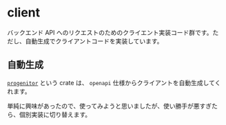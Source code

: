 # client
バックエンド API へのリクエストのためのクライエント実装コード群です。ただし、自動生成でクライアントコードを実装しています。

## 自動生成
[`progenitor`](https://github.com/oxidecomputer/progenitor) という crate は、 `openapi` 仕様からクライアントを自動生成してくれます。

単純に興味があったので、使ってみようと思いましたが、使い勝手が悪すぎたら、個別実装に切り替えます。
